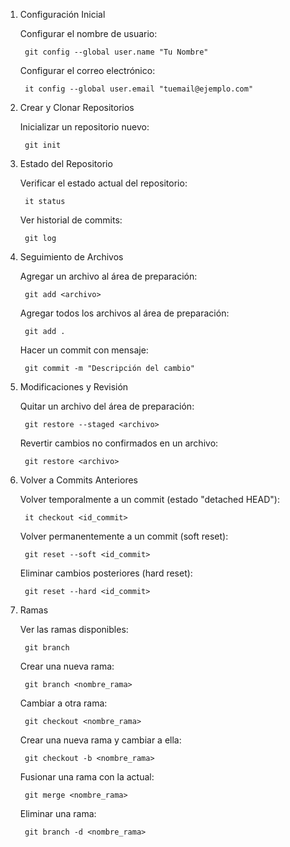 1. Configuración Inicial

    Configurar el nombre de usuario:

        git config --global user.name "Tu Nombre"
        
    Configurar el correo electrónico:

        it config --global user.email "tuemail@ejemplo.com"

2. Crear y Clonar Repositorios

    Inicializar un repositorio nuevo:

        git init

3. Estado del Repositorio

    Verificar el estado actual del repositorio:

        it status

    Ver historial de commits:

        git log

4. Seguimiento de Archivos

    Agregar un archivo al área de preparación:

        git add <archivo>
    
    Agregar todos los archivos al área de preparación:

        git add .

    Hacer un commit con mensaje: 

        git commit -m "Descripción del cambio"

5. Modificaciones y Revisión

    Quitar un archivo del área de preparación:

        git restore --staged <archivo>

    Revertir cambios no confirmados en un archivo:

        git restore <archivo>

6. Volver a Commits Anteriores

    Volver temporalmente a un commit (estado "detached HEAD"):

        it checkout <id_commit>

    Volver permanentemente a un commit (soft reset):

        git reset --soft <id_commit>

    Eliminar cambios posteriores (hard reset):

        git reset --hard <id_commit>

7. Ramas

    Ver las ramas disponibles:

        git branch

    Crear una nueva rama:

        git branch <nombre_rama>

    Cambiar a otra rama:

        git checkout <nombre_rama>

    Crear una nueva rama y cambiar a ella:

        git checkout -b <nombre_rama>

    Fusionar una rama con la actual:

        git merge <nombre_rama>

    Eliminar una rama:

        git branch -d <nombre_rama>
  